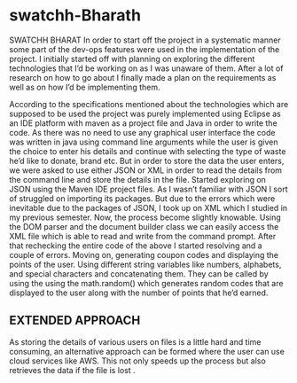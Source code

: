 # swatchh-Bharath
SWATCHH BHARAT
In order to start off the project in a systematic manner some part of the dev-ops features were used in the implementation of the project.
I initially started off with planning on exploring the different technologies that I’d be working on as I was unaware of them. 
After a lot of research on how to go about I finally made a plan on the requirements as well as on how I’d be implementing them.
  
  According to the specifications mentioned about the technologies which are supposed to be used the project was purely implemented using Eclipse as an IDE platform with maven as a project file and Java in order to write the code. 
 As there was no need to use any graphical user interface the code was written in java using command line arguments while the user is given the choice to enter his details and continue with selecting the type of waste he’d like to donate, brand etc.
But in order to store the data the user enters, we were asked to use either JSON or XML in order to read the details from the command line and store the details in the file. Started exploring on JSON using the Maven IDE project files. As I wasn’t familiar with JSON I sort of struggled on importing its packages. But due to the errors which were inevitable due to the packages of JSON, I took up on XML which I studied in my previous semester. Now, the process become slightly knowable. Using the DOM parser and the document builder class we can easily access the XML file which is able to read and write from the command prompt.
After that rechecking the entire code of the above I started resolving and a couple of errors. Moving on, generating coupon codes and displaying the points of the user. Using different string variables like numbers, alphabets, and special characters and concatenating them. They can be called by using the using the math.random() which generates random codes  that are displayed to the user along with the number of points that he’d earned.
## EXTENDED APPROACH
As storing the details of various users on files is a little hard and time consuming, an alternative approach can be formed where the user can use cloud services like AWS. This not only speeds up the process but also retrieves the data if the file is lost .

 
